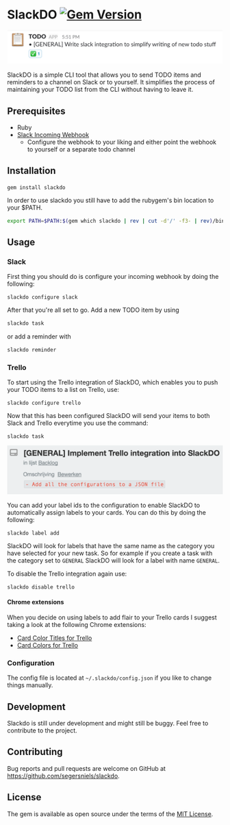 # SlackDO [![Gem Version](https://badge.fury.io/rb/slackdo.svg)](https://badge.fury.io/rb/slackdo)

![example](img/task-example.png)

SlackDO is a simple CLI tool that allows you to send TODO items and reminders to a channel on Slack or to yourself. It simplifies the process of maintaining your TODO list from the CLI without having to leave it.

## Prerequisites
- Ruby
- [Slack Incoming Webhook](https://my.slack.com/services/new/incoming-webhook)
  - Configure the webhook to your liking and either point the webhook to yourself or a separate todo channel

## Installation
```
gem install slackdo
```

In order to use slackdo you still have to add the rubygem's bin location to your $PATH.

```bash
export PATH=$PATH:$(gem which slackdo | rev | cut -d'/' -f3- | rev)/bin
```

## Usage
### Slack
First thing you should do is configure your incoming webhook by doing the following:

```
slackdo configure slack
```

After that you're all set to go.
Add a new TODO item by using

```ruby
slackdo task
```
or add a reminder with

```ruby
slackdo reminder
```

### Trello
To start using the Trello integration of SlackDO, which enables you to push your TODO items to a list on Trello, use:

```
slackdo configure trello
```

Now that this has been configured SlackDO will send your items to both Slack and Trello everytime you use the command:

```
slackdo task
```

![example](img/trello-card.png)

You can add your label ids to the configuration to enable SlackDO to automatically assign labels to your cards. You can do this by doing the following:

```
slackdo label add
```

SlackDO will look for labels that have the same name as the category you have selected for your new task.
So for example if you create a task with the category set to `GENERAL` SlackDO will look for a label with name `GENERAL`.

To disable the Trello integration again use:

```
slackdo disable trello
```

#### Chrome extensions
When you decide on using labels to add flair to your Trello cards I suggest taking a look at the following Chrome extensions:  
- [Card Color Titles for Trello](https://chrome.google.com/webstore/detail/card-color-titles-for-tre/hpmobkglehhleflhaefmfajhbdnjmgim?hl=en)
- [Card Colors for Trello](https://chrome.google.com/webstore/detail/card-colors-for-trello/nodlpencjjlohojddhflnahnfpfanbjm?hl=en)

### Configuration
The config file is located at `~/.slackdo/config.json` if you like to change things manually.

## Development
Slackdo is still under development and might still be buggy. Feel free to contribute to the project.

## Contributing
Bug reports and pull requests are welcome on GitHub at https://github.com/segersniels/slackdo.

## License
The gem is available as open source under the terms of the [MIT License](https://opensource.org/licenses/MIT).
